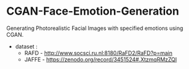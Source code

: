 # CGAN-Face-Emotion-Generation
Generating Photorealistic Facial Images with specified emotions using CGAN.

- dataset : 
  - RAFD - http://www.socsci.ru.nl:8180/RaFD2/RaFD?p=main
  - JAFFE - https://zenodo.org/record/3451524#.XtzmqRMzZQI
